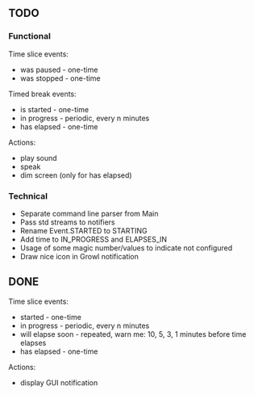 ## TODO

### Functional

Time slice events:

* was paused - one-time
* was stopped - one-time

Timed break events:

* is started - one-time
* in progress - periodic, every n minutes
* has elapsed - one-time

Actions:

* play sound
* speak
* dim screen (only for has elapsed)

### Technical

* Separate command line parser from Main
* Pass std streams to notifiers
* Rename Event.STARTED to STARTING
* Add time to IN_PROGRESS and ELAPSES_IN
* Usage of some magic number/values to indicate not configured
* Draw nice icon in Growl notification

## DONE

Time slice events:

* started - one-time
* in progress - periodic, every n minutes
* will elapse soon - repeated, warn me: 10, 5, 3, 1 minutes before time elapses
* has elapsed - one-time

Actions:

* display GUI notification

